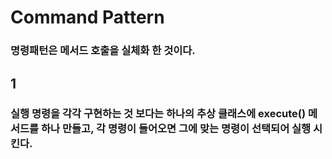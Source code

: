 Command Pattern
=====
### 명령패턴은 메서드 호출을 실체화 한 것이다.

1
-----
### 실행 명령을 각각 구현하는 것 보다는 하나의 추상 클래스에 execute() 메서드를 하나 만들고, 각 명령이 들어오면 그에 맞는 명령이 선택되어 실행 시킨다.
```C

```

